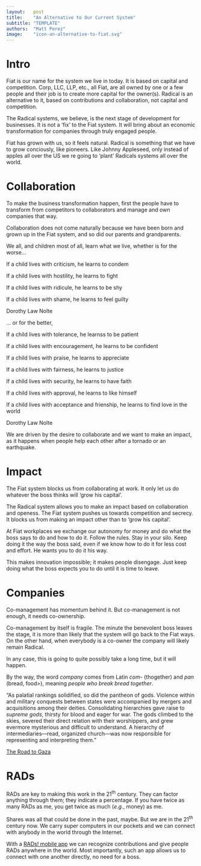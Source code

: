 ```yaml
---
layout:   post
title:    "An Alternative to Our Current System"
subtitle: "TEMPLATE"
authors:  "Matt Perez"
image:    "icon-an-alternative-to-fiat.svg"
---
```


<div style='display:none; '>
 <p>Fiat is the name we have given the system we live in today. It is based on capital and competition. Corp, LLC, LLP, etc., they are all Fiat owned by one or a few people.</p>
 <p>Radical is an alternative to it.</p>
</div>

<h1>Intro</h1>
 <p>Fiat is our name for the system we live in today. It is based on capital and competition. Corp, LLC, LLP, etc., all Fiat, are all owned by one or a few people and their job is to create more capital for the owner(s). Radical is an alternative to it, based on contributions and collaboration, not capital and competition.</p>
 <p>The Radical systems, we believe, is the next stage of development for businesses. It is not a &lsquo;fix&rsquo; to the Fiat system. It will bring about an economic transformation for companies through truly engaged people.</p>
 <p>Fiat has grown with us, so it feels natural. Radical is something that we have to grow conciously, like pioneers. Like Johnny Appleseed, only instead of apples all over the US we re going to &lsquo;plant&rsquo; Radicals systems all over the world.</p>

<h1>Collaboration</h1>
 <p>To make the business transformation happen, first the people have to transform from competitors to collaborators and manage and own companies that way.</p>
 <p>Collaboration does not come naturally because we have been born and grown up in the Fiat system, and so did our parents and grandparents.
 <p>We all, and children most of all, learn what we live, whether is for the worse&hellip;</p>
  <div class="_citation">
   <p>If a child lives with criticism, he learns to condem</p>
   <p>If a child lives with hostility, he learns to fight</p>
   <p>If a child lives with ridicule, he learns to be shy</p>
   <p>If a child lives with shame, he learns to feel guilty</p>
   <p id="_signature">Dorothy Law Nolte</p>
  </div>
 <p>&hellip; or for the better,</p>
  <div class="_citation">
   <p>If a child lives with tolerance, he learnss to be patient</p>
   <p>If a child lives with encouragement, he learns to be confident</p>
   <p>If a child lives with praise, he learns to appreciate</p>
   <p>If a child lives with fairness, he learns to justice</p>
   <p>If a child lives with security, he learns to have faith</p>
   <p>If a child lives with approval, he learns to like himself</p>
   <p>If a child lives with acceptance and frienship, he learns to find love in the world</p>
   <p id="_signature">Dorothy Law Nolte</p>
  </div>
 <p style="margin-top:6px; ">We are driven by the desire to collaborate and we want to make an impact, as it happens when people help each other after a tornado or an earthquake.</p>

 <h1>Impact</h1>
 <p>The Fiat system blocks us from collaborating at work. It only let us do whatever the boss thinks will &lsquo;grow his capital&rsquo;.</p>
 <p>The Radical system allows you to make an impact based on collaboration and openess. The Fiat system pushes us towards competition and secrecy. It blocks us from making an impact other than to &lsquo;grow his capital&rsquo;.</p>
 <p>At Fiat workplaces we exchange our autonomy for money and do what the boss says to do and how to do it. Follow the rules. Stay in your silo. Keep doing it the way the boss said, even if we know how to do it for less cost and effort. He wants you to do it his way.</p>
 <p>This makes innovation impossible; it makes people disengage. Just keep doing what the boss expects you to do until it is time to leave.<p>

<h1>Companies</h1>
 <p>Co-management has momentum behind it. But co-management is not enough, it needs co-ownership.</p>
 <p>Co-management by itself is fragile. The minute the benevolent boss leaves the stage, it is more than likely that the system will go back to the Fiat ways. On the other hand, when everybody is a co-owner the company will likely remain Radical.</p>
 <p>In any case, this is going to quite possibly take a long time, but it will happen.</p>
 <p>By the way, the word <em>company</em> comes from Latin <em>com-</em> (thogether) and <em>pan</em> (bread, food>), meaning <em>people who break bread together</em>.</p>
 <div class="_citation">
  <p>&ldquo;As palatial rankings solidified, so did the pantheon of gods. Violence within and military conquests between states were  accompanied by mergers and acquisitions among their deities. Consolidating hierarchies gave raise to <em>supreme gods</em>, thirsty for blood and eager for war. The gods climbed to the skies, severed their direct relation with their worshippers, and grew evermore mysterious and difficult to understand. A hierarchy of intermediaries&mdash;read, organized church&mdash;was now responsible for representing and interpreting them.&rdquo;</p>
  <p id="_signature"><a href="https://bnarchives.yorku.ca/830/4/20240800_bn_the_road_to_gaza_wpcasp_web.htm" target="_blank">The Road to Gaza</a></p> 
 </div>

<h1>RADs</h1>
 <p>RADs are key to making this work in the 21<sup>th</sup> century. They can factor anything through them; they indicate a percentage. If you have twice as many RADs as me, you get twice as much (<em>e.g.</em>, money) as me.</p>
 <p>Shares was all that could be done in the past, maybe. But we are in the 21<sup>th</sup> century now. We carry super computers in our pockets and we can connect with anybody in the world through the Internet.</p>
 <p>With a <a href="https://apps.apple.com/us/app/rads/id6447589527" target="_blank">RADs! mobile app</a> we can recognize contributions and give people RADs anywhere in the world. Most importantly, such an app allows us to connect with one another directly, no need for a boss.</p>